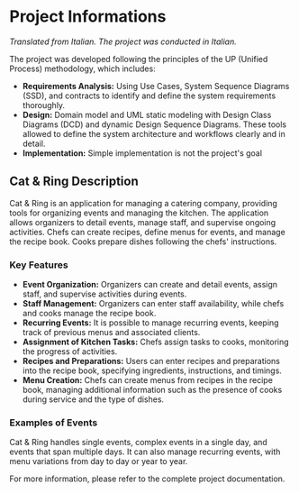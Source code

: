 # Project Informations
*Translated from Italian. The project was conducted in Italian.*

The project was developed following the principles of the UP (Unified Process) methodology, which includes:
- **Requirements Analysis:** Using Use Cases, System Sequence Diagrams (SSD), and contracts to identify and define the system requirements thoroughly.
- **Design:** Domain model and UML static modeling with Design Class Diagrams (DCD) and dynamic Design Sequence Diagrams. These tools allowed to define the system architecture and workflows clearly and in detail.
- **Implementation:** Simple implementation is not the project's goal

## Cat & Ring Description 
Cat & Ring is an application for managing a catering company, providing tools for organizing events and managing the kitchen. The application allows organizers to detail events, manage staff, and supervise ongoing activities. Chefs can create recipes, define menus for events, and manage the recipe book. Cooks prepare dishes following the chefs' instructions.

### Key Features
- **Event Organization:** Organizers can create and detail events, assign staff, and supervise activities during events.
- **Staff Management:** Organizers can enter staff availability, while chefs and cooks manage the recipe book.
- **Recurring Events:** It is possible to manage recurring events, keeping track of previous menus and associated clients.
- **Assignment of Kitchen Tasks:** Chefs assign tasks to cooks, monitoring the progress of activities.
- **Recipes and Preparations:** Users can enter recipes and preparations into the recipe book, specifying ingredients, instructions, and timings.
- **Menu Creation:** Chefs can create menus from recipes in the recipe book, managing additional information such as the presence of cooks during service and the type of dishes.

### Examples of Events
Cat & Ring handles single events, complex events in a single day, and events that span multiple days. It can also manage recurring events, with menu variations from day to day or year to year.

For more information, please refer to the complete project documentation.


